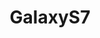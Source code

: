 ---
title: GalaxyS7
crosslinks:
- GalaxyS8
- Android
- GooglePixel
- tasker
- androidapps
- androidthemes
- S7Edge
- verizon
- xdacirclejerk
- SamsungS7
- xkcd
- GearVR
- android
- galaxys8
- AndroidQuestions
- NintendoSwitch
- galaxynote4
- TOR
- FilmicPro
- nexus6
---